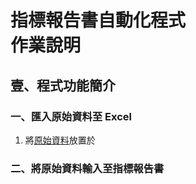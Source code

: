 # 指標報告書自動化程式<br/>作業說明

## 壹、程式功能簡介

### 一、匯入原始資料至 Excel

1. 將[原始資料](./example/原始資料)放置於

### 二、將原始資料輸入至指標報告書
